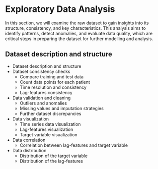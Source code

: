 # Exploratory Data Analysis

In this section, we will examine the raw dataset to gain insights into its structure, consistency, and key characteristics. This analysis aims to identify patterns, detect anomalies, and evaluate data quality, which are critical steps in preparing the dataset for further modelling and analysis.

## Dataset description and structure

* Dataset description and structure
* Dataset consistency checks
  * Compare training and test data
  * Count data points for each patient
  * Time resolution and consistency
  * Lag-features consistency
* Data validation and cleaning
  * Outliers and anomalies
  * Missing values and imputation strategies
  * Further dataset discrepancies
* Data visualization
  * Time series data visualization
  * Lag-features visualization
  * Target variable visualization
* Data correlation
  * Correlation between lag-features and target variable
* Data distribution
  * Distribution of the target variable
  * Distribution of the lag-features

<!--
* Preprocessing
  * Create time series data for each patient
  * Set the same time resolution of the time series data for each patient
  * Check and combine the lag-features for each patient into one column for each variable
-->
